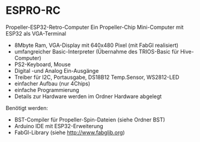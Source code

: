 # ESPRO-RC
Propeller-ESP32-Retro-Computer
Ein Propeller-Chip Mini-Computer mit ESP32 als VGA-Terminal

- 8Mbyte Ram, VGA-Display mit 640x480 Pixel (mit FabGl realisiert)
- umfangreicher Basic-Interpreter (Übernahme des TRIOS-Basic für Hive-Computer)
- PS2-Keyboard, Mouse
- Digital -und Analog Ein-Ausgänge
- Treiber für I2C, Portausgabe, DS18B12 Temp.Sensor, WS2812-LED
- einfacher Aufbau (nur 4Chips)
- einfache Programmierung
- Details zur Hardware werden im Ordner Hardware abgelegt

Benötigt werden:
- BST-Compiler für Propeller-Spin-Dateien (siehe Ordner BST)
- Arduino IDE mit ESP32-Erweiterung
- FabGl-Library (siehe http://www.fabglib.org)


